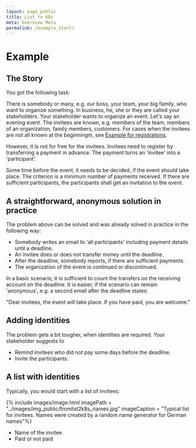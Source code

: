 ```yaml
---
layout: page_public
title: List to K8s
meta: Overview Meta
permalink: /example_start/
---
```


# Example

## The Story

You got the following task:

There is somebody or many, e.g. our boss, your team, your big family, who want to organize something. In business, he, she or they are called your stakeholders.
Your stakeholder wants to organize an event. Let's say an evening event. The invitees are known, e.g. members of the team, members of an organization, family members, customers. 
For cases when the invitees are not all known at the beginningm, see [Example for registrations](..//example_registrations).

However, it is not for free for the invitees. Invitees need to register by transferring a payment in advance. The payment turns an 'invitee' into a 'participant'.

Some time before the event, it needs to be decided, if the event should take place. The criterion is a minimum number of payments received. If there are sufficient participants, the participants shall get an invitation to the event.


## A straightforward, anonymous solution in practice

The problem above can be solved and was already solved in practice in the following way: 

- Somebody writes an email to 'all participants' including payment details until a deadline.
- An invitee does or does not transfer money until the deadline.
- After the deadline, somebody reports, if there are sufficient payments.
- The organization of the event is continued or discontinued.

In a basic scenario, it is sufficient to count the transfers on the receiving account on the deadline.
It is easier, if the scenario can remain 'anonymous', e.g. a second email after the deadline states:

"Dear invitees, the event will take place. If you have paid, you are welcome."


## Adding identities

The problem gets a bit tougher, when identities are required.
Your stakeholder suggests to 
- Remind invitees who did not pay some days before the deadline.
- Invite the participants.


## A list with identities

Typically, you would start with a list of invitees:

{% include images/image.html imagePath = "../images/img_public/fromlist2k8s_names.jpg" imageCaption =  "Typical list for invitees. Names were created by a random name generator for German names"%}

- Name of the invitee
- Paid or not paid











